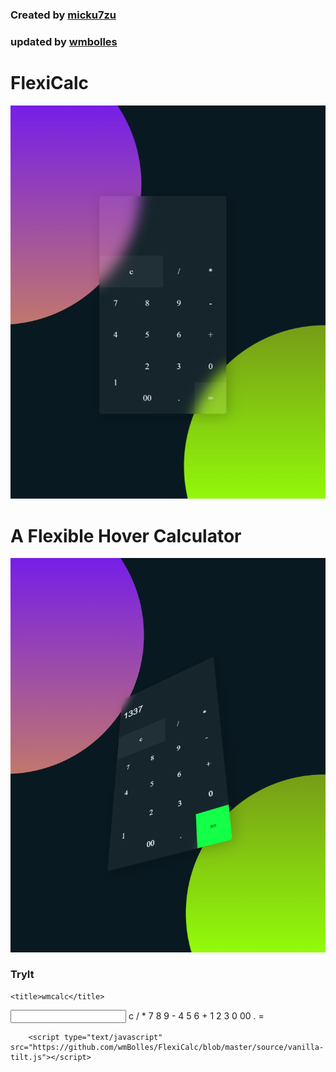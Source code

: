 ### Created by <a href="https://github.com/micku7zu">micku7zu </a>
### updated by <a href="https://github.com/wmbolles">wmbolles </a>

# FlexiCalc
<img src="https://github.com/wmBolles/Calculator/blob/master/images/Calc.png">

# A Flexible Hover Calculator

<img src="https://github.com/wmBolles/Calculator/blob/master/images/Calcm.png">

### TryIt
<!DOCTYPE html>
<html lang="en">
<head>
    <meta charset="UTF-8">
    <meta http-equiv="X-UA-Compatible" content="IE=edge">
    <meta name="viewport" content="width=device-width, initial-scale=1.0">
    <link rel="stylesheet" href="https://github.com/wmBolles/FlexiCalc/blob/master/source/style.css">
    
    <title>wmcalc</title>
</head>
<body>
    <div class="container">
        <form class="calculator" name="calc">
           <input type="text" readonly class="value" name="txt"/>
           <span class="num clear" onclick="calc.txt.value = ''">c</span>
           <span class="num" onclick="document.calc.txt.value +='/'">/</span>
           <span class="num" onclick="document.calc.txt.value +='*'">*</span>
           <span class="num" onclick="document.calc.txt.value +='7'">7</span>
           <span class="num" onclick="document.calc.txt.value +='8'">8</span>
           <span class="num" onclick="document.calc.txt.value +='9'">9</span>
           <span class="num" onclick="document.calc.txt.value +='-'">-</span>
           <span class="num" onclick="document.calc.txt.value +='4'">4</span>
           <span class="num" onclick="document.calc.txt.value +='5'">5</span>
           <span class="num" onclick="document.calc.txt.value +='6'">6</span>
           <span class="num" onclick="document.calc.txt.value +='+'">+</span>
           <span class="num plus" onclick="document.calc.txt.value +='1'">1</span>
           <span class="num" onclick="document.calc.txt.value +='2'">2</span>
           <span class="num" onclick="document.calc.txt.value +='3'">3</span>
           <span class="num" onclick="document.calc.txt.value +='0'">0</span>
           <span class="num" onclick="document.calc.txt.value +='00'">00</span>
           <span class="num" onclick="document.calc.txt.value +='.'">.</span>
           <span class="num equal" onclick="document.calc.txt.value =eval(calc.txt.value)">=</span>
        </form>        
    </div>
   
        <script type="text/javascript" src="https://github.com/wmBolles/FlexiCalc/blob/master/source/vanilla-tilt.js"></script>
<script type="text/javascript">
	VanillaTilt.init(document.querySelector(".container"), {
		max: 55,
		speed: 4000
	});
    </script>
</body>
</html>
